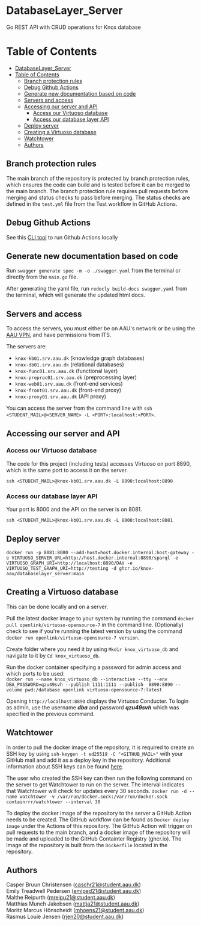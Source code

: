 # DatabaseLayer_Server

Go REST API with CRUD operations for Knox database

# Table of Contents

- [DatabaseLayer\_Server](#databaselayer_server)
- [Table of Contents](#table-of-contents)
  - [Branch protection rules](#branch-protection-rules)
  - [Debug Github Actions](#debug-github-actions)
  - [Generate new documentation based on code](#generate-new-documentation-based-on-code)
  - [Servers and access](#servers-and-access)
  - [Accessing our server and API](#accessing-our-server-and-api)
    - [Access our Virtuoso database](#access-our-virtuoso-database)
    - [Access our database layer API](#access-our-database-layer-api)
  - [Deploy server](#deploy-server)
  - [Creating a Virtuoso database](#creating-a-virtuoso-database)
  - [Watchtower](#watchtower)
  - [Authors](#authors)

## Branch protection rules

The main branch of the repository is protected by branch protection rules, which ensures the code can build and is tested before it can be merged to the main branch. The branch protection rule requires pull requests before merging and status checks to pass before merging. The status checks are defined in the `test.yml` file from the Test workflow in GitHub Actions.

## Debug Github Actions

See this [CLI tool](https://github.com/nektos/act) to run Github Actions locally 

## Generate new documentation based on code

Run `swagger generate spec -m -o ./swagger.yaml` from the terminal or directly from the `main.go` file.

After generating the yaml file, run `redocly build-docs swagger.yaml` from the terminal, which will generate the updated html docs.

## Servers and access

To access the servers, you must either be on AAU's network or be using the [AAU VPN](https://www.en.its.aau.dk/instructions/vpn), and have permissions from ITS.

The servers are:

- `knox-kb01.srv.aau.dk` (knowledge graph databases)  
- `knox-db01.srv.aau.dk` (relational databases)  
- `knox-func01.srv.aau.dk` (functional layer)  
- `knox-preproc01.srv.aau.dk` (preprocessing layer)  
- `knox-web01.srv.aau.dk` (front-end services)  
- `knox-front01.srv.aau.dk` (front-end proxy)  
- `knox-proxy01.srv.aau.dk` (API proxy)  

You can access the server from the command line with `ssh <STUDENT_MAIL>@<SERVER_NAME> -L <PORT>:localhost:<PORT>`.

## Accessing our server and API

### Access our Virtuoso database

The code for this project (including tests) accesses Virtuoso on port 8890, which is the same port to access it on the server.

`ssh <STUDENT_MAIL>@knox-kb01.srv.aau.dk -L 8890:localhost:8890`

### Access our database layer API

Your port is 8000 and the API on the server is on 8081.

`ssh <STUDENT_MAIL>@knox-kb01.srv.aau.dk -L 8000:localhost:8081`

## Deploy server

`docker run -p 8081:8080 --add-host=host.docker.internal:host-gateway -e VIRTUOSO_SERVER_URL=http://host.docker.internal:8890/sparql -e VIRTUOSO_GRAPH_URI=http://localhost:8890/DAV -e VIRTUOSO_TEST_GRAPH_URI=http://testing -d ghcr.io/knox-aau/databaselayer_server:main`

## Creating a Virtuoso database

This can be done locally and on a server.

Pull the latest docker image to your system by running the command `docker pull openlink/virtuoso-opensource-7` in the command line.
(Optionally) check to see if you're running the latest version by using the command `docker run openlink/virtuoso-opensource-7 version`.

Create folder where you need it by using `Mkdir knox_virtuoso_db` and navigate to it by `Cd knox_virtuoso_db`.

Run the docker container specifying a password for admin access and which ports to be used:  
`docker run --name knox_virtuoso_db --interactive --tty --env DBA_PASSWORD=qzu49svh --publish 1111:1111 --publish  8890:8890 --volume pwd:/database openlink virtuoso-opensource-7:latest`

Opening `http://localhost:8890` displays the Virtuoso Conducter. 
To login as admin, use the username ***dba*** and password ***qzu49svh*** which was specified in the previous command.

## Watchtower

In order to pull the docker image of the repository, it is required to create an SSH key by using `ssh-keygen -t ed25519 -C "<GITHUB_MAIL>"` with your GitHub mail and add it as a deploy key in the repository. Additional information about SSH keys can be found [here](https://docs.github.com/en/authentication/connecting-to-github-with-ssh/generating-a-new-ssh-key-and-adding-it-to-the-ssh-agent?platform=windows).  

The user who created the SSH key can then run the following command on the server to get Watchtower to run on the server. The interval indicates that Watchtower will check for updates every 30 seconds. 
`docker run -d --name watchtower -v /var/run/docker.sock:/var/run/docker.sock containrrr/watchtower --interval 30`

To deploy the docker image of the repository to the server a GitHub Action needs to be created. The GitHub workflow can be found as `Docker deploy image` under the Actions of this repository. The GitHub Action will trigger on pull requests to the main branch, and a docker image of the repository will be made and uploaded to the GitHub Containter Registry (ghcr.io). The image of the repository is built from the `Dockerfile` located in the repository.   

## Authors

Casper Bruun Christensen (caschr21@student.aau.dk)  
Emily Treadwell Pedersen (emiped21@student.aau.dk)  
Malthe Reipurth (mreipu21@student.aau.dk)  
Matthias Munch Jakobsen (mattja21@student.aau.dk)  
Moritz Marcus Hönscheidt (mhoens21@student.aau.dk)  
Rasmus Louie Jensen (rjen20@student.aau.dk)


